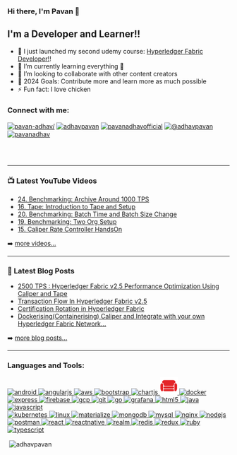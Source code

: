 ### Hi there, I'm Pavan  👋

## I'm a Developer and Learner!!

- 🔭 I just launched my second udemy course: [Hyperledger Fabric Developer!][course]!
- 🌱 I’m currently learning everything 🤣
- 👯 I’m looking to collaborate with other content creators
- 🥅 2024 Goals: Contribute more and learn more as much possible
- ⚡ Fun fact: I love chicken 


<h3 align="left">Connect with me:</h3>
<p align="left">
<a href="https://linkedin.com/in/pavan-adhav/" target="blank"><img align="center" src="https://cdn.jsdelivr.net/npm/simple-icons@3.0.1/icons/linkedin.svg" alt="pavan-adhav/" height="30" width="40" /></a>
<a href="https://fb.com/adhavpavan" target="blank"><img align="center" src="https://cdn.jsdelivr.net/npm/simple-icons@3.0.1/icons/facebook.svg" alt="adhavpavan" height="30" width="40" /></a>
<a href="https://instagram.com/pavanadhavofficial" target="blank"><img align="center" src="https://cdn.jsdelivr.net/npm/simple-icons@3.0.1/icons/instagram.svg" alt="pavanadhavofficial" height="30" width="40" /></a>
<a href="https://medium.com/@adhavpavan" target="blank"><img align="center" src="https://cdn.jsdelivr.net/npm/simple-icons@3.0.1/icons/medium.svg" alt="@adhavpavan" height="30" width="40" /></a>
<a href="https://www.youtube.com/c/pavanadhav" target="blank"><img align="center" src="https://cdn.jsdelivr.net/npm/simple-icons@3.0.1/icons/youtube.svg" alt="pavanadhav" height="30" width="40" /></a>
</p>
<br />
<br />

---

### 📺 Latest YouTube Videos

<!-- YOUTUBE:START -->
- [24.  Benchmarking: Archive Around 1000 TPS](https://www.youtube.com/watch?v=LCzpP6NJTXY)
- [16. Tape: Introduction to Tape and Setup](https://www.youtube.com/watch?v=vW00N-E1xJg)
- [20. Benchmarking:  Batch Time and Batch Size Change](https://www.youtube.com/watch?v=-hdtvSsYB_g)
- [19. Benchmarking:   Two Org Setup](https://www.youtube.com/watch?v=sGIu4DAhox8)
- [15. Caliper Rate Controller HandsOn](https://www.youtube.com/watch?v=Y_kb0kdiuJQ)
<!-- YOUTUBE:END -->

➡️ [more videos...](https://youtube.com/c/PavanAdhav)

---

### 📕 Latest Blog Posts

<!-- BLOG-POST-LIST:START -->
- [2500 TPS : Hyperledger Fabric v2.5 Performance Optimization Using Caliper and Tape](https://medium.com/coinmonks/2500-tps-hyperledger-fabric-v2-5-performance-optimization-using-caliper-and-tape-ca7e59627b6c?source=rss-7fe6d9cfbbee------2)
- [Transaction Flow In Hyperledger Fabric v2.5](https://medium.com/coinmonks/transaction-flow-in-hyperledger-fabric-v2-5-15729d55b686?source=rss-7fe6d9cfbbee------2)
- [Certification Rotation in Hyperledger Fabric](https://medium.com/coinmonks/certification-rotation-in-hyperledger-fabric-c9eb5fc68dec?source=rss-7fe6d9cfbbee------2)
- [Dockerising&lpar;Containerising&rpar; Caliper and Integrate with your own Hyperledger Fabric Network…](https://medium.com/coinmonks/dockerising-containerising-caliperand-integrate-with-your-own-hyperledger-fabric-network-a328b318f6de?source=rss-7fe6d9cfbbee------2)
<!-- BLOG-POST-LIST:END -->

➡️ [more blog posts...](https://medium.com/@adhavpavan)

---



<h3 align="left">Languages and Tools:</h3>
<p align="left"> <a href="https://developer.android.com" target="_blank"> <img src="https://devicons.github.io/devicon/devicon.git/icons/android/android-original-wordmark.svg" alt="android" width="40" height="40"/> </a> <a href="https://angular.io" target="_blank"> <img src="https://devicons.github.io/devicon/devicon.git/icons/angularjs/angularjs-original.svg" alt="angularjs" width="40" height="40"/> </a> <a href="https://aws.amazon.com" target="_blank"> <img src="https://devicons.github.io/devicon/devicon.git/icons/amazonwebservices/amazonwebservices-original-wordmark.svg" alt="aws" width="40" height="40"/> </a> <a href="https://getbootstrap.com" target="_blank"> <img src="https://devicons.github.io/devicon/devicon.git/icons/bootstrap/bootstrap-plain.svg" alt="bootstrap" width="40" height="40"/> </a> <a href="https://www.chartjs.org" target="_blank"> <img src="https://www.chartjs.org/media/logo-title.svg" alt="chartjs" width="40" height="40"/> </a> <a href="https://couchdb.apache.org/" target="_blank"> <img src="https://raw.githubusercontent.com/devicons/devicon/0d6c64dbbf311879f7d563bfc3ccf559f9ed111c/icons/couchdb/couchdb-original.svg" alt="couchdb" width="40" height="40"/> </a> <a href="https://www.docker.com/" target="_blank"> <img src="https://devicons.github.io/devicon/devicon.git/icons/docker/docker-original-wordmark.svg" alt="docker" width="40" height="40"/> </a> <a href="https://expressjs.com" target="_blank"> <img src="https://devicons.github.io/devicon/devicon.git/icons/express/express-original-wordmark.svg" alt="express" width="40" height="40"/> </a> <a href="https://firebase.google.com/" target="_blank"> <img src="https://www.vectorlogo.zone/logos/firebase/firebase-icon.svg" alt="firebase" width="40" height="40"/> </a> <a href="https://cloud.google.com" target="_blank"> <img src="https://www.vectorlogo.zone/logos/google_cloud/google_cloud-icon.svg" alt="gcp" width="40" height="40"/> </a> <a href="https://git-scm.com/" target="_blank"> <img src="https://www.vectorlogo.zone/logos/git-scm/git-scm-icon.svg" alt="git" width="40" height="40"/> </a> <a href="https://golang.org" target="_blank"> <img src="https://devicons.github.io/devicon/devicon.git/icons/go/go-original.svg" alt="go" width="40" height="40"/> </a> <a href="https://grafana.com" target="_blank"> <img src="https://www.vectorlogo.zone/logos/grafana/grafana-icon.svg" alt="grafana" width="40" height="40"/> </a> <a href="https://www.w3.org/html/" target="_blank"> <img src="https://devicons.github.io/devicon/devicon.git/icons/html5/html5-original-wordmark.svg" alt="html5" width="40" height="40"/> </a> <a href="https://www.java.com" target="_blank"> <img src="https://devicons.github.io/devicon/devicon.git/icons/java/java-original-wordmark.svg" alt="java" width="40" height="40"/> </a> <a href="https://developer.mozilla.org/en-US/docs/Web/JavaScript" target="_blank"> <img src="https://devicons.github.io/devicon/devicon.git/icons/javascript/javascript-original.svg" alt="javascript" width="40" height="40"/> </a>
  <br/>
  <a href="https://kubernetes.io" target="_blank"> <img src="https://www.vectorlogo.zone/logos/kubernetes/kubernetes-icon.svg" alt="kubernetes" width="40" height="40"/> </a> <a href="https://www.linux.org/" target="_blank"> <img src="https://devicons.github.io/devicon/devicon.git/icons/linux/linux-original.svg" alt="linux" width="40" height="40"/> </a> <a href="https://materializecss.com/" target="_blank"> <img src="https://raw.githubusercontent.com/prplx/svg-logos/5585531d45d294869c4eaab4d7cf2e9c167710a9/svg/materialize.svg" alt="materialize" width="40" height="40"/> </a> <a href="https://www.mongodb.com/" target="_blank"> <img src="https://devicons.github.io/devicon/devicon.git/icons/mongodb/mongodb-original-wordmark.svg" alt="mongodb" width="40" height="40"/> </a> <a href="https://www.mysql.com/" target="_blank"> <img src="https://devicons.github.io/devicon/devicon.git/icons/mysql/mysql-original-wordmark.svg" alt="mysql" width="40" height="40"/> </a> <a href="https://www.nginx.com" target="_blank"> <img src="https://devicons.github.io/devicon/devicon.git/icons/nginx/nginx-original.svg" alt="nginx" width="40" height="40"/> </a> <a href="https://nodejs.org" target="_blank"> <img src="https://devicons.github.io/devicon/devicon.git/icons/nodejs/nodejs-original-wordmark.svg" alt="nodejs" width="40" height="40"/> </a> <a href="https://postman.com" target="_blank"> <img src="https://www.vectorlogo.zone/logos/getpostman/getpostman-icon.svg" alt="postman" width="40" height="40"/> </a> <a href="https://reactjs.org/" target="_blank"> <img src="https://devicons.github.io/devicon/devicon.git/icons/react/react-original-wordmark.svg" alt="react" width="40" height="40"/> </a> <a href="https://reactnative.dev/" target="_blank"> <img src="https://reactnative.dev/img/header_logo.svg" alt="reactnative" width="40" height="40"/> </a> <a href="https://realm.io/" target="_blank"> <img src="https://raw.githubusercontent.com/bestofjs/bestofjs-webui/8665e8c267a0215f3159df28b33c365198101df5/public/logos/realm.svg" alt="realm" width="40" height="40"/> </a> <a href="https://redis.io" target="_blank"> <img src="https://devicons.github.io/devicon/devicon.git/icons/redis/redis-original-wordmark.svg" alt="redis" width="40" height="40"/> </a> <a href="https://redux.js.org" target="_blank"> <img src="https://devicons.github.io/devicon/devicon.git/icons/redux/redux-original.svg" alt="redux" width="40" height="40"/> </a> <a href="https://www.ruby-lang.org/en/" target="_blank"> <img src="https://devicons.github.io/devicon/devicon.git/icons/ruby/ruby-original-wordmark.svg" alt="ruby" width="40" height="40"/> </a> <a href="https://www.typescriptlang.org/" target="_blank"> <img src="https://devicons.github.io/devicon/devicon.git/icons/typescript/typescript-original.svg" alt="typescript" width="40" height="40"/> </a> </p>



<p>&nbsp;<img align="center" src="https://github-readme-stats.vercel.app/api?username=adhavpavan&show_icons=true&locale=en" alt="adhavpavan" /></p>



[course]: https://pavantechacademy.graphy.com/courses/Agreement-Management-using-Hyperledger-Fabric-v25Full-Stack-Application-657577ade4b063cb4155c7ac-657577ade4b063cb4155c7ac
[youtube]: https://youtube.com/c/PavanAdhav
[instagram]: https://www.instagram.com/pavanadhavofficial/
[linkedin]: https://www.linkedin.com/in/pavan-adhav/
[hyperledgerfabric]: https://www.youtube.com/playlist?list=PLkwxH9e_vrAJ0WbEsFA9W3I1W-g_BTsbt
